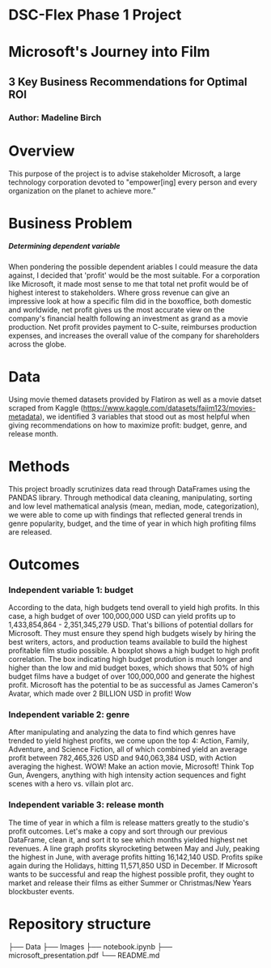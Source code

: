 

# DSC-Flex Phase 1 Project
# Microsoft's Journey into Film
## 3 Key Business Recommendations for Optimal ROI

### Author: Madeline Birch

# Overview

This purpose of the project is to advise stakeholder Microsoft, a large technology corporation devoted to "empower[ing] every person and every organization on the planet to achieve more.” 

# Business Problem

##### Determining dependent variable
  When pondering the possible dependent ariables I could measure the data against, I decided that 'profit' would be the most suitable. For a corporation like Microsoft, it made most sense to me that total net profit would be of highest interest to stakeholders. Where gross revenue can give an impressive look at how a specific film did in the boxoffice, both domestic and worldwide, net profit gives us the most accurate view on the company's financial health following an investment as grand as a movie production. Net profit provides payment to C-suite, reimburses production expenses, and increases the overall value of the company for shareholders across the globe.

# Data

Using movie themed datasets provided by Flatiron as well as a movie datset scraped from Kaggle (https://www.kaggle.com/datasets/fajim123/movies-metadata), we identified 3 variables that stood out as most helpful when giving recommendations on how to maximize profit: budget, genre, and release month.

# Methods

This project broadly scrutinizes data read through DataFrames using the PANDAS library. Through methodical data cleaning, manipulating, sorting and low level mathematical analysis (mean, median, mode, categorization), we were able to come up with findings that reflected general trends in genre popularity, budget, and the time of year in which high profiting films are released.

# Outcomes

### Independent variable 1: budget


According to the data, high budgets tend overall to yield high profits. In this case, a high budget of over 100,000,000 USD can yield profits up to 1,433,854,864 - 2,351,345,279 USD. That's billions of potential dollars for Microsoft. They must ensure they spend high budgets wisely by hiring the best writers, actors, and production teams available to build the highest profitable film studio possible. A boxplot shows a high budget to high profit correlation. The box indicating high budget prodution is much longer and higher than the low and mid budget boxes, which shows that 50% of high budget films have a budget of over 100,000,000 and generate the highest profit. Microsoft has the potential to be as successful as James Cameron's Avatar, which made over 2 BILLION USD in profit! Wow

### Independent variable 2: genre

After manipulating and analyzing the data to find which genres have trended to yield highest profits, we come upon the top 4: Action, Family, Adventure, and Science Fiction, all of which combined yield an average profit between 782,465,326 USD and 940,063,384 USD, with Action averaging the highest. WOW! Make an action movie, Microsoft! Think Top Gun, Avengers, anything with high intensity action sequences and fight scenes with a hero vs. villain plot arc. 

### Independent variable 3: release month

The time of year in which a film is release matters greatly to the studio's profit outcomes. Let's make a copy and sort through our previous DataFrame, clean it, and sort it to see which months yielded highest net revenues. A line graph profits skyrocketing between May and July, peaking the highest in June, with average profits hitting 16,142,140 USD. Profits spike again during the Holidays, hitting 11,571,850 USD in December. If Microsoft wants to be successful and reap the highest possible profit, they ought to market and release their films as either Summer or Christmas/New Years blockbuster events.


# Repository structure

├── Data
├── Images
├── notebook.ipynb
├── microsoft_presentation.pdf
└── README.md
